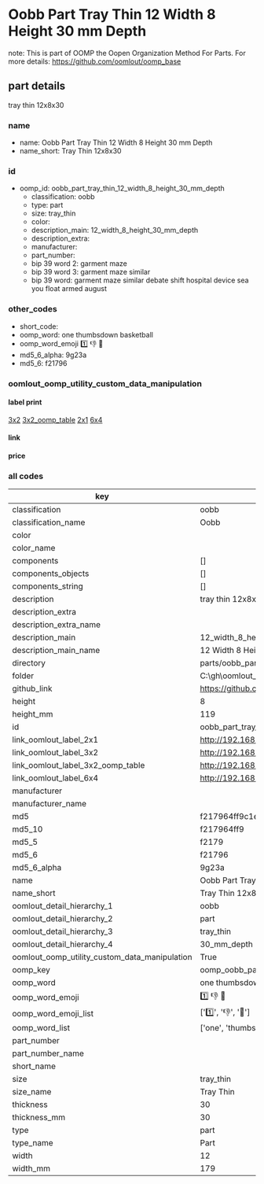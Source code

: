 # Oobb Part Tray Thin 12 Width 8 Height 30 mm Depth  

note: This is part of OOMP the Oopen Organization Method For Parts. For more details: https://github.com/oomlout/oomp_base

##  part details
  



tray thin 12x8x30



### name
* name: Oobb Part Tray Thin 12 Width 8 Height 30 mm Depth
* name_short: Tray Thin 12x8x30 
### id
* oomp_id: oobb_part_tray_thin_12_width_8_height_30_mm_depth
  * classification: oobb
  * type: part
  * size: tray_thin
  * color: 
  * description_main: 12_width_8_height_30_mm_depth
  * description_extra: 
  * manufacturer: 
  * part_number: 
  * bip 39 word 2: garment maze
  * bip 39 word 3: garment maze similar
  * bip 39 word: garment maze similar debate shift hospital device sea you float armed august

### other_codes
* short_code: 
* oomp_word: one thumbsdown basketball
* oomp_word_emoji :one: :thumbsdown: :basketball:
* md5_6_alpha: 9g23a
* md5_6: f21796






### oomlout_oomp_utility_custom_data_manipulation
#### label print
[3x2](http://192.168.1.245:1112/?label=oomp%209g23a)
[3x2_oomp_table](http://192.168.1.108:1112/?label=oomp%209g23a)
[2x1](http://192.168.1.242:1112/?label=oomp%209g23a)
[6x4](http://192.168.1.55:1112/?label=oomp%209g23a)    

#### link

                              

#### price







### all codes 
| key | value |  
| --- | --- |  
| classification | oobb |  
| classification_name | Oobb |  
| color |  |  
| color_name |  |  
| components | [] |  
| components_objects | [] |  
| components_string | [] |  
| description | tray thin 12x8x30 |  
| description_extra |  |  
| description_extra_name |  |  
| description_main | 12_width_8_height_30_mm_depth |  
| description_main_name | 12 Width 8 Height 30 mm Depth |  
| directory | parts/oobb_part_tray_thin_12_width_8_height_30_mm_depth |  
| folder | C:\gh\oomlout_oobb_version_4_generated_parts\parts\oobb_part_tray_thin_12_width_8_height_30_mm_depth |  
| github_link | https://github.com/oomlout/oomlout_oomp_part_src/tree/main/parts/oobb_part_tray_thin_12_width_8_height_30_mm_depth |  
| height | 8 |  
| height_mm | 119 |  
| id | oobb_part_tray_thin_12_width_8_height_30_mm_depth |  
| link_oomlout_label_2x1 | http://192.168.1.242:1112/?label=oomp%209g23a |  
| link_oomlout_label_3x2 | http://192.168.1.245:1112/?label=oomp%209g23a |  
| link_oomlout_label_3x2_oomp_table | http://192.168.1.108:1112/?label=oomp%209g23a |  
| link_oomlout_label_6x4 | http://192.168.1.55:1112/?label=oomp%209g23a |  
| manufacturer |  |  
| manufacturer_name |  |  
| md5 | f217964ff9c1e795b7e2e38591e262ff |  
| md5_10 | f217964ff9 |  
| md5_5 | f2179 |  
| md5_6 | f21796 |  
| md5_6_alpha | 9g23a |  
| name | Oobb Part Tray Thin 12 Width 8 Height 30 mm Depth |  
| name_short | Tray Thin 12x8x30  |  
| oomlout_detail_hierarchy_1 | oobb |  
| oomlout_detail_hierarchy_2 | part |  
| oomlout_detail_hierarchy_3 | tray_thin |  
| oomlout_detail_hierarchy_4 | 30_mm_depth |  
| oomlout_oomp_utility_custom_data_manipulation | True |  
| oomp_key | oomp_oobb_part_tray_thin_12_width_8_height_30_mm_depth |  
| oomp_word | one thumbsdown basketball |  
| oomp_word_emoji | :one: :thumbsdown: :basketball: |  
| oomp_word_emoji_list | [':one:', ':thumbsdown:', ':basketball:'] |  
| oomp_word_list | ['one', 'thumbsdown', 'basketball'] |  
| part_number |  |  
| part_number_name |  |  
| short_name |  |  
| size | tray_thin |  
| size_name | Tray Thin |  
| thickness | 30 |  
| thickness_mm | 30 |  
| type | part |  
| type_name | Part |  
| width | 12 |  
| width_mm | 179 |  
